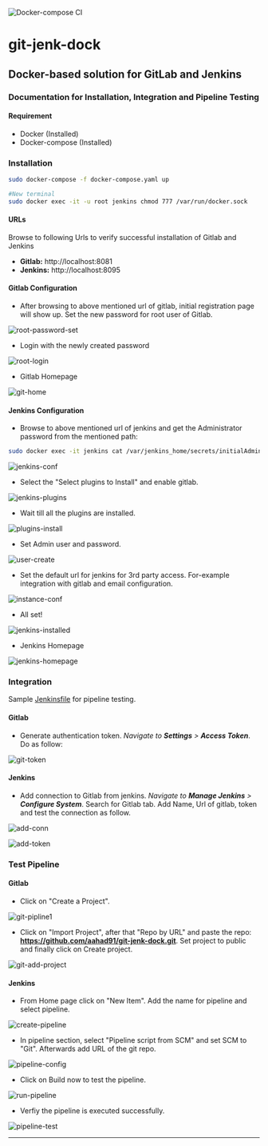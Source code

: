 ![Docker-compose CI](https://github.com/aahad91/git-jenk-dock/workflows/Docker-compose%20CI/badge.svg?branch=master)
# git-jenk-dock
## Docker-based solution for GitLab and Jenkins

### Documentation for Installation, Integration and Pipeline Testing

#### Requirement

- Docker (Installed)
- Docker-compose (Installed)

### Installation

```bash
sudo docker-compose -f docker-compose.yaml up

#New terminal
sudo docker exec -it -u root jenkins chmod 777 /var/run/docker.sock
```

#### URLs

Browse to following Urls to verify successful installation of Gitlab and Jenkins

- **Gitlab:** http://localhost:8081
- **Jenkins:** http://localhost:8095

#### Gitlab Configuration

- After browsing to above mentioned url of gitlab, initial registration page will show up. Set the new password for root user of Gitlab.

![root-password-set](images/git-config-1.png)

- Login with the newly created password

![root-login](images/git-config-2.png)

- Gitlab Homepage

![git-home](images/git-homepage.png)

#### Jenkins Configuration

- Browse to above mentioned url of jenkins and get the Administrator password from the mentioned path:

```bash
sudo docker exec -it jenkins cat /var/jenkins_home/secrets/initialAdminPassword
```

![jenkins-conf](images/jenkins-config-1.png)

- Select the "Select plugins to Install" and enable gitlab.

![jenkins-plugins](images/jenkins-config-2.png)

- Wait till all the plugins are installed.

![plugins-install](images/jenkins-config-3.png)

- Set Admin user and password.

![user-create](images/jenkins-config-4.png)

- Set the default url for jenkins for 3rd party access. For-example integration with gitlab and email configuration.

![instance-conf](images/jenkins-config-5.png)

- All set!

![jenkins-installed](images/jenkins-config-6.png)

- Jenkins Homepage

![jenkins-homepage](images/jenkins-config-7.png)

### Integration

Sample [Jenkinsfile](https://github.com/aahad91/git-jenk-dock/blob/master/Jenkinsfile) for pipeline testing.

#### Gitlab

- Generate authentication token. *Navigate to **Settings** > **Access Token***. Do as follow:

![git-token](images/git-inti-1.png)

#### Jenkins

- Add connection to Gitlab from jenkins. *Navigate to **Manage Jenkins** > **Configure System***. Search for Gitlab tab. Add Name, Url of gitlab, token and test the connection as follow.

![add-conn](images/jenkins-inti-1.png)

![add-token](images/jenkins-inti-2.png)

### Test Pipeline

#### Gitlab

- Click on "Create a Project".

![git-pipline1](images/git-pipeline-1.png)

- Click on "Import Project", after that "Repo by URL" and paste the repo: **https://github.com/aahad91/git-jenk-dock.git**. Set project to public and finally click on Create project.

![git-add-project](images/git-pipeline-2.png)

#### Jenkins

- From Home page click on "New Item". Add the name for pipeline and select pipeline.

![create-pipeline](images/jenkins-pipeline-1.png)

- In pipeline section, select "Pipeline script from SCM" and set SCM to "Git". Afterwards add URL of the git repo.

![pipeline-config](images/jenkins-pipeline-2.png)

- Click on Build now to test the pipeline.

![run-pipeline](images/jenkins-pipeline-3.png)

- Verfiy the pipeline is executed successfully.

![pipeline-test](images/jenkins-pipeline-4.png)

------
